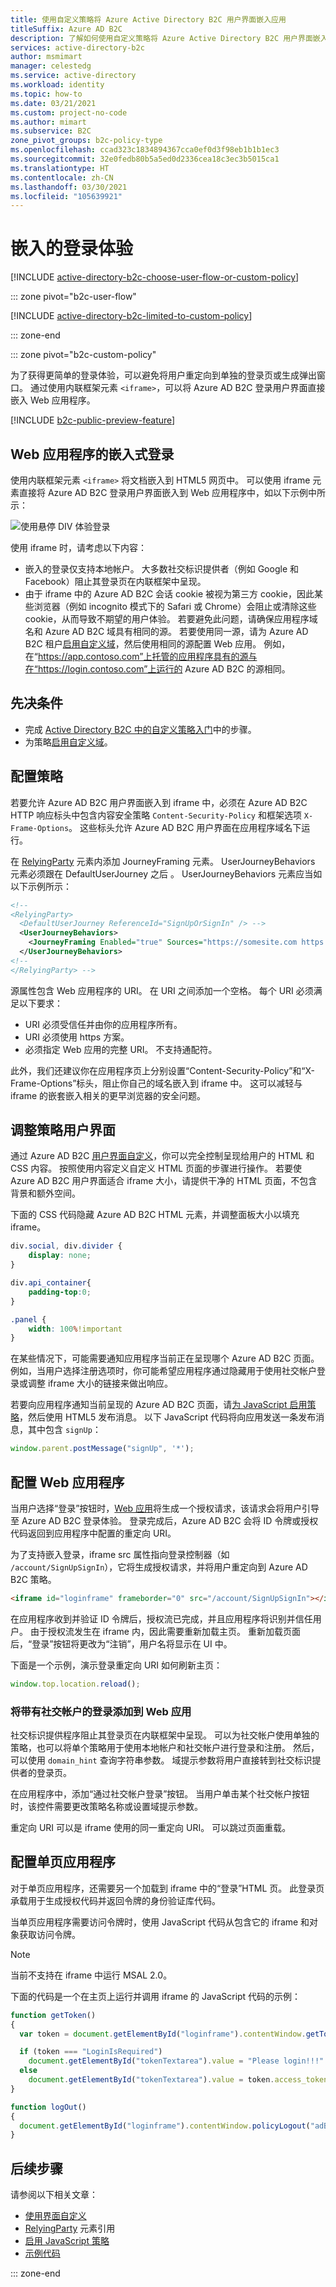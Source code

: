 ```yaml
---
title: 使用自定义策略将 Azure Active Directory B2C 用户界面嵌入应用
titleSuffix: Azure AD B2C
description: 了解如何使用自定义策略将 Azure Active Directory B2C 用户界面嵌入应用
services: active-directory-b2c
author: msmimart
manager: celestedg
ms.service: active-directory
ms.workload: identity
ms.topic: how-to
ms.date: 03/21/2021
ms.custom: project-no-code
ms.author: mimart
ms.subservice: B2C
zone_pivot_groups: b2c-policy-type
ms.openlocfilehash: ccad323c1834894367cca0ef0d3f98eb1b1b1ec3
ms.sourcegitcommit: 32e0fedb80b5a5ed0d2336cea18c3ec3b5015ca1
ms.translationtype: HT
ms.contentlocale: zh-CN
ms.lasthandoff: 03/30/2021
ms.locfileid: "105639921"
---
```

# <a name="embedded-sign-in-experience"></a>嵌入的登录体验

[!INCLUDE [active-directory-b2c-choose-user-flow-or-custom-policy](../../includes/active-directory-b2c-choose-user-flow-or-custom-policy.md)]

::: zone pivot="b2c-user-flow"

[!INCLUDE [active-directory-b2c-limited-to-custom-policy](../../includes/active-directory-b2c-limited-to-custom-policy.md)]

::: zone-end

::: zone pivot="b2c-custom-policy"

为了获得更简单的登录体验，可以避免将用户重定向到单独的登录页或生成弹出窗口。 通过使用内联框架元素 `<iframe>`，可以将 Azure AD B2C 登录用户界面直接嵌入 Web 应用程序。

[!INCLUDE [b2c-public-preview-feature](../../includes/active-directory-b2c-public-preview.md)]

## <a name="web-application-embedded-sign-in"></a>Web 应用程序的嵌入式登录

使用内联框架元素 `<iframe>` 将文档嵌入到 HTML5 网页中。 可以使用 iframe 元素直接将 Azure AD B2C 登录用户界面嵌入到 Web 应用程序中，如以下示例中所示：

![使用悬停 DIV 体验登录](media/embedded-login/login-hovering.png)

使用 iframe 时，请考虑以下内容：

- 嵌入的登录仅支持本地帐户。 大多数社交标识提供者（例如 Google 和 Facebook）阻止其登录页在内联框架中呈现。
- 由于 iframe 中的 Azure AD B2C 会话 cookie 被视为第三方 cookie，因此某些浏览器（例如 incognito 模式下的 Safari 或 Chrome）会阻止或清除这些 cookie，从而导致不期望的用户体验。 若要避免此问题，请确保应用程序域名和 Azure AD B2C 域具有相同的源。 若要使用同一源，请为 Azure AD B2C 租户[启用自定义域](custom-domain.md)，然后使用相同的源配置 Web 应用。 例如，在“https://app.contoso.com”上托管的应用程序具有的源与在“https://login.contoso.com”上运行的 Azure AD B2C 的源相同。

## <a name="prerequisites"></a>先决条件

* 完成 [Active Directory B2C 中的自定义策略入门](custom-policy-get-started.md)中的步骤。
* 为策略[启用自定义域](custom-domain.md)。

## <a name="configure-your-policy"></a>配置策略

若要允许 Azure AD B2C 用户界面嵌入到 iframe 中，必须在 Azure AD B2C HTTP 响应标头中包含内容安全策略 `Content-Security-Policy` 和框架选项 `X-Frame-Options`。 这些标头允许 Azure AD B2C 用户界面在应用程序域名下运行。

在 [RelyingParty](relyingparty.md) 元素内添加 JourneyFraming 元素。  UserJourneyBehaviors 元素必须跟在 DefaultUserJourney 之后 。 UserJourneyBehaviors 元素应当如以下示例所示：

```xml
<!--
<RelyingParty>
  <DefaultUserJourney ReferenceId="SignUpOrSignIn" /> -->
  <UserJourneyBehaviors> 
    <JourneyFraming Enabled="true" Sources="https://somesite.com https://anothersite.com" /> 
  </UserJourneyBehaviors>
<!--
</RelyingParty> -->
```

源属性包含 Web 应用程序的 URI。 在 URI 之间添加一个空格。 每个 URI 必须满足以下要求：

- URI 必须受信任并由你的应用程序所有。
- URI 必须使用 https 方案。  
- 必须指定 Web 应用的完整 URI。 不支持通配符。

此外，我们还建议你在应用程序页上分别设置“Content-Security-Policy”和“X-Frame-Options”标头，阻止你自己的域名嵌入到 iframe 中。 这可以减轻与 iframe 的嵌套嵌入相关的更早浏览器的安全问题。

## <a name="adjust-policy-user-interface"></a>调整策略用户界面

通过 Azure AD B2C [用户界面自定义](customize-ui.md)，你可以完全控制呈现给用户的 HTML 和 CSS 内容。 按照使用内容定义自定义 HTML 页面的步骤进行操作。 若要使 Azure AD B2C 用户界面适合 iframe 大小，请提供干净的 HTML 页面，不包含背景和额外空间。  

下面的 CSS 代码隐藏 Azure AD B2C HTML 元素，并调整面板大小以填充 iframe。

```css
div.social, div.divider {
    display: none;
}

div.api_container{
    padding-top:0;
}

.panel {
    width: 100%!important
}
```

在某些情况下，可能需要通知应用程序当前正在呈现哪个 Azure AD B2C 页面。 例如，当用户选择注册选项时，你可能希望应用程序通过隐藏用于使用社交帐户登录或调整 iframe 大小的链接来做出响应。

若要向应用程序通知当前呈现的 Azure AD B2C 页面，请[为 JavaScript 启用策略](./javascript-and-page-layout.md)，然后使用 HTML5 发布消息。 以下 JavaScript 代码将向应用发送一条发布消息，其中包含 `signUp`：

```javascript
window.parent.postMessage("signUp", '*');
```

## <a name="configure-a-web-application"></a>配置 Web 应用程序

当用户选择“登录”按钮时，[Web 应用](code-samples.md#web-apps-and-apis)将生成一个授权请求，该请求会将用户引导至 Azure AD B2C 登录体验。 登录完成后，Azure AD B2C 会将 ID 令牌或授权代码返回到应用程序中配置的重定向 URI。

为了支持嵌入登录，iframe src 属性指向登录控制器（如 `/account/SignUpSignIn`），它将生成授权请求，并将用户重定向到 Azure AD B2C 策略。

```html
<iframe id="loginframe" frameborder="0" src="/account/SignUpSignIn"></iframe>
``` 

在应用程序收到并验证 ID 令牌后，授权流已完成，并且应用程序将识别并信任用户。 由于授权流发生在 iframe 内，因此需要重新加载主页。 重新加载页面后，“登录”按钮将更改为“注销”，用户名将显示在 UI 中。  

下面是一个示例，演示登录重定向 URI 如何刷新主页：

```javascript
window.top.location.reload();
```

### <a name="add-sign-in-with-social-accounts-to-a-web-app"></a>将带有社交帐户的登录添加到 Web 应用

社交标识提供程序阻止其登录页在内联框架中呈现。 可以为社交帐户使用单独的策略，也可以将单个策略用于使用本地帐户和社交帐户进行登录和注册。 然后，可以使用 `domain_hint` 查询字符串参数。 域提示参数将用户直接转到社交标识提供者的登录页。

在应用程序中，添加“通过社交帐户登录”按钮。 当用户单击某个社交帐户按钮时，该控件需要更改策略名称或设置域提示参数。

<!-- TBD: add a diagram -->

重定向 URI 可以是 iframe 使用的同一重定向 URI。 可以跳过页面重载。

## <a name="configure-a-single-page-application"></a>配置单页应用程序

对于单页应用程序，还需要另一个加载到 iframe 中的“登录”HTML 页。 此登录页承载用于生成授权代码并返回令牌的身份验证库代码。

当单页应用程序需要访问令牌时，使用 JavaScript 代码从包含它的 iframe 和对象获取访问令牌。

> [!NOTE]
> 当前不支持在 iframe 中运行 MSAL 2.0。

下面的代码是一个在主页上运行并调用 iframe 的 JavaScript 代码的示例：

```javascript
function getToken()
{
  var token = document.getElementById("loginframe").contentWindow.getToken("adB2CSignInSignUp");

  if (token === "LoginIsRequired")
    document.getElementById("tokenTextarea").value = "Please login!!!"
  else
    document.getElementById("tokenTextarea").value = token.access_token;
}

function logOut()
{
  document.getElementById("loginframe").contentWindow.policyLogout("adB2CSignInSignUp", "B2C_1A_SignUpOrSignIn");
}
```

## <a name="next-steps"></a>后续步骤

请参阅以下相关文章：

- [使用界面自定义](customize-ui.md)
- [RelyingParty](relyingparty.md) 元素引用
- [启用 JavaScript 策略](./javascript-and-page-layout.md)
- [示例代码](code-samples.md)

::: zone-end
